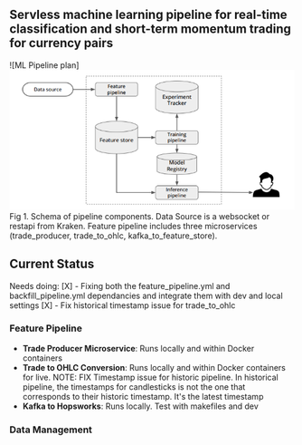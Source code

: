 ## Servless machine learning pipeline for real-time classification and short-term momentum trading for currency pairs

![ML Pipeline plan]![alt text](image-1.png)
Fig 1. Schema of pipeline components. Data Source is a websocket or restapi from Kraken. Feature pipeline includes three microservices (trade_producer, trade_to_ohlc, kafka_to_feature_store). 

## Current Status

Needs doing:
[X] - Fixing both the feature_pipeline.yml and backfill_pipeline.yml dependancies and integrate them with dev and local settings
[X] - Fix historical timestamp issue for trade_to_ohlc 


### Feature Pipeline
- **Trade Producer Microservice**: Runs locally and within Docker containers
- **Trade to OHLC Conversion**: Runs locally and within Docker containers for live. NOTE: FIX Timestamp issue for historic pipeline. In historical pipeline, the timestamps for candlesticks is not the one that corresponds to their historic timestamp. It's the latest timestamp
- **Kafka to Hopsworks**: Runs locally. Test with makefiles and dev


### Data Management
